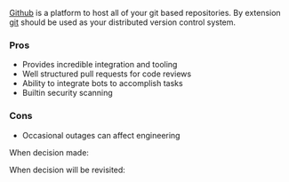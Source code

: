 [Github](https://github.com/) is a platform to host all of your git based repositories. By extension [git](https://git-scm.com) should be used as your distributed version control system.  

### Pros
* Provides incredible integration and tooling
* Well structured pull requests for code reviews
* Ability to integrate bots to accomplish tasks
* Builtin security scanning

### Cons
* Occasional outages can affect engineering

When decision made:

When decision will be revisited: